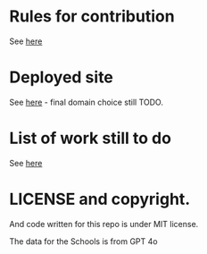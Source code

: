 # Rules for contribution

See [here](./contribution_rules.md)

# Deployed site

See [here](https://ventilate-schools.github.io/RI) - final domain choice still TODO.

# List of work still to do

See [here](./TODO.md)

# LICENSE and copyright.

And code written for this repo is under MIT license.

The data for the Schools is from GPT 4o

